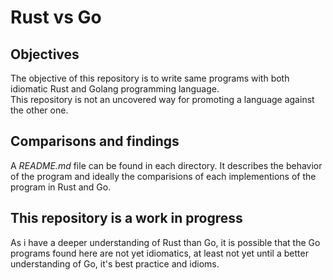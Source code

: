 # Rust vs Go

## Objectives

The objective of this repository is to write same programs with both idiomatic Rust and Golang programming language.  
This repository is not an uncovered way for promoting a language against the other one.

## Comparisons and findings

A _README.md_ file can be found in each directory. It describes the behavior of the program and ideally the comparisions of each implementions of the program in Rust and Go.

## This repository is a work in progress

As i have a deeper understanding of Rust than Go, it is possible that the Go programs found here are not yet idiomatics, at least not yet until a better understanding of Go, it's best practice and idioms.
